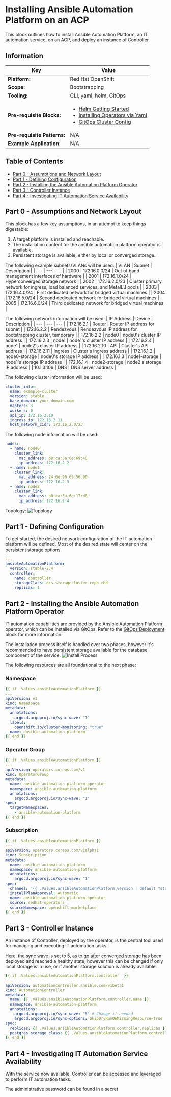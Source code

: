 # Installing Ansible Automation Platform on an ACP
This block outlines how to install Ansible Automation Platform, an IT automation service, on an ACP, and deploy an instance of Controller.

## Information
| Key | Value |
| --- | ---|
| **Platform:** | Red Hat OpenShift |
| **Scope:** | Bootstrapping |
| **Tooling:** | CLI, yaml, helm, GitOps |
| **Pre-requisite Blocks:** | <ul><li>[Helm Getting Started](../helm-getting-started/README.md)</li><li>[Installing Operators via Yaml](../installing-operators-yaml/README.md)</li><li>[GitOps Cluster Config](../gitops-cluster-config-rbac/README.md)</li></ul> |
| **Pre-requisite Patterns:** | N/A |
| **Example Application**: | N/A |

## Table of Contents
* [Part 0 - Assumptions and Network Layout](#part-0---assumptions-and-network-layout)
* [Part 1 - Defining Configuration](#part-1---defining-configuration)
* [Part 2 - Installing the Ansible Automation Platform Operator](#part-2---installing-the-ansible-automation-platform-operator)
* [Part 3 - Controller Instance](#part-3---controller-instance)
* [Part 4 - Investigating IT Automation Service Availability](#part-4---investigating-it-automation-service-availability)

## Part 0 - Assumptions and Network Layout
This block has a few key assumptions, in an attempt to keep things digestable:
1. A target platform is installed and reachable.
2. The installation content for the ansible automation platform operator is available.
3. Persistent storage is available, either by local or converged storage.

The following example subnets/VLANs will be used:
| VLAN | Subnet | Description |
| --- | ---| --- |
| 2000 | 172.16.0.0/24 | Out of band management interfaces of hardware |
| 2001 | 172.16.1.0/24 | Hyperconverged storage network |
| 2002 | 172.16.2.0/23 | Cluster primary network for ingress, load balanced services, and MetalLB pools |
| 2003 | 172.16.4.0/24 | First dedicated network for bridged virtual machines |
| 2004 | 172.16.5.0/24 | Second dedicated network for bridged virtual machines |
| 2005 | 172.16.6.0/24 | Third dedicated network for bridged virtual machines |

The following network information will be used:
| IP Address | Device | Description |
| --- | --- | --- |
| 172.16.2.1 | Router | Router IP address for subnet |
| 172.16.2.2 | Rendezvous | Rendezvous IP address for bootstrapping cluster, temporary |
| 172.16.2.2 | node0 | node0's cluster IP address |
| 172.16.2.3 | node1 | node1's cluster IP address |
| 172.16.2.4 | node1 | node2's cluster IP address |
| 172.16.2.10 | API | Cluster's API address |
| 172.16.2.11 | Ingress | Cluster's ingress address |
| 172.16.1.2 | node0-storage | node0's storage IP address |
| 172.16.1.3 | node1-storage | node1's storage IP address |
| 172.16.1.4 | node2-storage | node2's storage IP address |
| 10.1.3.106 | DNS | DNS server address |

The following cluster information will be used:
```yaml
cluster_info:
  name: example-cluster
  version: stable
  base_domain: your-domain.com
  masters: 3
  workers: 0
  api_ip: 172.16.2.10
  ingress_ip: 172.16.2.11
  host_network_cidr: 172.16.2.0/23
```

The following node information will be used:
```yaml
nodes:
  - name: node0
    cluster_link:
      mac_address: b8:ca:3a:6e:69:40
      ip_address: 172.16.2.2
  - name: node1
    cluster_link:
      mac_address: 24:6e:96:69:56:90
      ip_address: 172.16.2.3
  - name: node2
    cluster_link:
      mac_address: b8:ca:3a:6e:17:d8
      ip_address: 172.16.2.4
```

Topology:
![Topology](./.images/topology.png)

## Part 1 - Defining Configuration
To get started, the desired network configuration of the IT automation platform will be defined. Most of the desired state will center on the persistent storage options.

```yaml
---
ansibleAutomationPlatform:
  version: stable-2.4
  controller:
    name: controller
    storageClass: ocs-storagecluster-ceph-rbd
    replicas: 1
```

## Part 2 - Installing the Ansible Automation Platform Operator
IT automation capabilities are provided by the Ansible Automation Platform operator, which can be installed via GitOps. Refer to the [GitOps Deployment](../gitops-deployment-k8s/README.md) block for more information.

The installation process itself is handled over two phases, however it's recommended to have persistent storage available for the database component of the service.
![Install Process](./.images/install-process.png)

The following resources are all foundational to the next phase:

### Namespace
```yaml
{{ if .Values.ansibleAutomationPlatform }}
---
apiVersion: v1
kind: Namespace
metadata:
  annotations:
    argocd.argoproj.io/sync-wave: "1"
  labels:
    openshift.io/cluster-monitoring: "true"
  name: ansible-automation-platform
{{ end }}
```

### Operator Group
```yaml
{{ if .Values.ansibleAutomationPlatform }}
---
apiVersion: operators.coreos.com/v1
kind: OperatorGroup
metadata:
  name: ansible-automation-platform-operator
  namespace: ansible-automation-platform
  annotations:
    argocd.argoproj.io/sync-wave: "1"
spec:
  targetNamespaces:
    - ansible-automation-platform
{{ end }}
```

### Subscription
```yaml
{{ if .Values.ansibleAutomationPlatform }}
---
apiVersion: operators.coreos.com/v1alpha1
kind: Subscription
metadata:
  name: ansible-automation-platform
  namespace: ansible-automation-platform
  annotations:
    argocd.argoproj.io/sync-wave: "1"
spec:
  channel: '{{ .Values.ansibleAutomationPlatform.version | default "stable-2.4" }}'
  installPlanApproval: Automatic
  name: ansible-automation-platform-operator
  source: redhat-operators
  sourceNamespace: openshift-marketplace
{{ end }}
```

## Part 3 - Controller Instance
An instance of Controller, deployed by the operator, is the central tool used for managing and executing IT automation tasks.

Here, the sync wave is set to 5, as to go after converged storage has been deployed and reached a healthy state, however this can be changed if only local storage is in use, or if another storage solution is already available.

```yaml
{{ if .Values.ansibleAutomationPlatform.controller  }}
---
apiVersion: automationcontroller.ansible.com/v1beta1
kind: AutomationController
metadata:
  name: {{ .Values.ansibleAutomationPlatform.controller.name }}
  namespace: ansible-automation-platform
  annotations:
    argocd.argoproj.io/sync-wave: "5" # Change if needed
    argocd.argoproj.io/sync-options: SkipDryRunOnMissingResource=true
spec:
  replicas: {{ .Values.ansibleAutomationPlatform.controller.replicas }}
  postgres_storage_class: {{ .Values.ansibleAutomationPlatform.controller.storageClass }}
{{ end }}
```

## Part 4 - Investigating IT Automation Service Availability
With the service now available, Controller can be accessed and leveraged to perform IT automation tasks. 


The administrative password can be found in a secret


